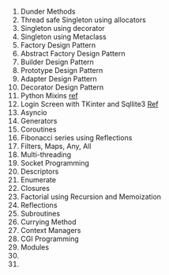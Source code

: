 
1. Dunder Methods
2. Thread safe Singleton using allocators 
3. Singleton using decorator
4. Singleton using Metaclass
5. Factory Design Pattern
6. Abstract Factory Design Pattern
7. Builder Design Pattern
8. Prototype Design Pattern
9. Adapter Design Pattern
10. Decorator Design Pattern
11. Python Mixins [ref](https://dev.to/bikramjeetsingh/write-composable-reusable-python-classes-using-mixins-6lj)
12. Login Screen with TKinter and Sqllite3 [Ref](https://owlbuddy.com/login-and-signup-using-sqlite)
13. Asyncio
14. Generators
15. Coroutines
16. Fibonacci series using Reflections
17. Filters, Maps, Any, All
18. Multi-threading
19. Socket Programming
20. Descriptors
21. Enumerate
22. Closures
23. Factorial using Recursion and Memoization
24. Reflections
25. Subroutines
26. Currying Method
27. Context Managers
28. CGI Programming
29. Modules
30. 
31. 
